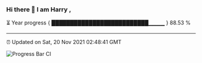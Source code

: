 ### Hi there 👋 I am Harry , 

⏳ Year progress { ██████████████████████████▁▁▁▁ } 88.53 %

---

⏰ Updated on Sat, 20 Nov 2021 02:48:41 GMT

![Progress Bar CI](https://github.com/duykhang68/duykhang68/workflows/Progress%20Bar%20CI/badge.svg)
